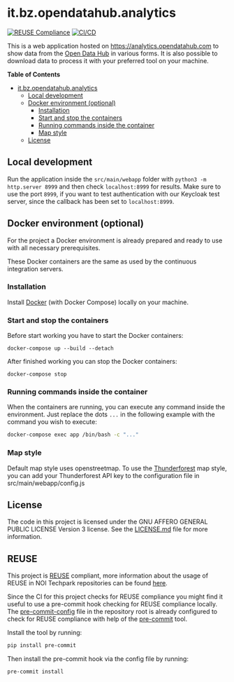 <!--
SPDX-FileCopyrightText: NOI Techpark <digital@noi.bz.it>

SPDX-License-Identifier: CC0-1.0
-->

# it.bz.opendatahub.analytics

[![REUSE Compliance](https://github.com/noi-techpark/it.bz.opendatahub.analytics/actions/workflows/reuse.yml/badge.svg)](https://github.com/noi-techpark/odh-docs/wiki/REUSE#badges)
[![CI/CD](https://github.com/noi-techpark/it.bz.opendatahub.analytics/actions/workflows/main.yml/badge.svg)](https://github.com/noi-techpark/it.bz.opendatahub.analytics/actions/workflows/main.yml)

This is a web application hosted on https://analytics.opendatahub.com to show
data from the [Open Data Hub](https://opendatahub.com) in various forms. It is
also possible to download data to process it with your preferred tool on your
machine.

<!-- START doctoc generated TOC please keep comment here to allow auto update -->
<!-- DON'T EDIT THIS SECTION, INSTEAD RE-RUN doctoc TO UPDATE -->
**Table of Contents** 

- [it.bz.opendatahub.analytics](#itbzopendatahubanalytics)
  - [Local development](#local-development)
  - [Docker environment (optional)](#docker-environment-optional)
    - [Installation](#installation)
    - [Start and stop the containers](#start-and-stop-the-containers)
    - [Running commands inside the container](#running-commands-inside-the-container)
    - [Map style](#map-style)
  - [License](#license)

<!-- END doctoc generated TOC please keep comment here to allow auto update -->

## Local development

Run the application inside the `src/main/webapp` folder with `python3 -m
http.server 8999` and then check `localhost:8999` for results. Make sure to use
the port `8999`, if you want to test authentication with our Keycloak test
server, since the callback has been set to `localhost:8999`.

## Docker environment (optional)

For the project a Docker environment is already prepared and ready to use with all necessary prerequisites.

These Docker containers are the same as used by the continuous integration servers.

### Installation

Install [Docker](https://docs.docker.com/install/) (with Docker Compose) locally on your machine.

### Start and stop the containers

Before start working you have to start the Docker containers:

```
docker-compose up --build --detach
```

After finished working you can stop the Docker containers:

```
docker-compose stop
```

### Running commands inside the container

When the containers are running, you can execute any command inside the
environment. Just replace the dots `...` in the following example with the
command you wish to execute:

```bash
docker-compose exec app /bin/bash -c "..."
```

### Map style
Default map style uses openstreetmap. To use the
[Thunderforest](https://www.thunderforest.com) map style, you can add your
Thunderforest API key to the configuration file in src/main/webapp/config.js

## License

The code in this project is licensed under the GNU AFFERO GENERAL PUBLIC LICENSE
Version 3 license. See the [LICENSE.md](LICENSE.md) file for more information.

## REUSE

This project is [REUSE](https://reuse.software) compliant, more information about the usage of REUSE in NOI Techpark repositories can be found [here](https://github.com/noi-techpark/odh-docs/wiki/Guidelines-for-developers-and-licenses#guidelines-for-contributors-and-new-developers).

Since the CI for this project checks for REUSE compliance you might find it useful to use a pre-commit hook checking for REUSE compliance locally. The [pre-commit-config](.pre-commit-config.yaml) file in the repository root is already configured to check for REUSE compliance with help of the [pre-commit](https://pre-commit.com) tool.

Install the tool by running:
```bash
pip install pre-commit
```
Then install the pre-commit hook via the config file by running:
```bash
pre-commit install
```
